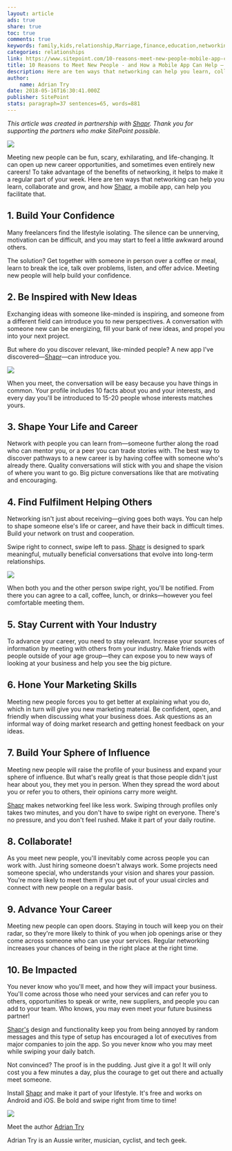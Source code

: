 ```yaml
---
layout: article
ads: true
share: true
toc: true
comments: true
keywords: family,kids,relationship,Marriage,finance,education,networking
categories: relationships
link: https://www.sitepoint.com/10-reasons-meet-new-people-mobile-app-can-help/
title: 10 Reasons to Meet New People - and How a Mobile App Can Help — SitePoint
description: Here are ten ways that networking can help you learn, collaborate and grow, and how Shapr, a mobile app, can help you facilitate that.
author: 
    name: Adrian Try
date: 2018-05-16T16:30:41.000Z
publisher: SitePoint
stats: paragraph=37 sentences=65, words=881
---
```

_This article was created in partnership with [Shapr](https://shapr.onelink.me/3806145626/d610ff39). Thank you for supporting the partners who make SitePoint possible._

![](https://dab1nmslvvntp.cloudfront.net/wp-content/uploads/2018/05/1525913936unnamed-1024x682.jpg)

Meeting new people can be fun, scary, exhilarating, and life-changing. It can open up new career opportunities, and sometimes even entirely new careers! To take advantage of the benefits of networking, it helps to make it a regular part of your week. Here are ten ways that networking can help you learn, collaborate and grow, and how [Shapr](https://shapr.onelink.me/3806145626/d610ff39), a mobile app, can help you facilitate that.

## 1. Build Your Confidence

Many freelancers find the lifestyle isolating. The silence can be unnerving, motivation can be difficult, and you may start to feel a little awkward around others.

The solution? Get together with someone in person over a coffee or meal, learn to break the ice, talk over problems, listen, and offer advice. Meeting new people will help build your confidence.

## 2. Be Inspired with New Ideas

Exchanging ideas with someone like-minded is inspiring, and someone from a different field can introduce you to new perspectives. A conversation with someone new can be energizing, fill your bank of new ideas, and propel you into your next project.

But where do you discover relevant, like-minded people? A new app I've discovered—[Shapr](https://shapr.onelink.me/3806145626/d610ff39)—can introduce you.

![](https://dab1nmslvvntp.cloudfront.net/wp-content/uploads/2018/05/1525913890image_0.png)

When you meet, the conversation will be easy because you have things in common. Your profile includes 10 facts about you and your interests, and every day you'll be introduced to 15-20 people whose interests matches yours.

## 3. Shape Your Life and Career

Network with people you can learn from—someone further along the road who can mentor you, or a peer you can trade stories with. The best way to discover pathways to a new career is by having coffee with someone who's already there. Quality conversations will stick with you and shape the vision of where you want to go. Big picture conversations like that are motivating and encouraging.

## 4. Find Fulfilment Helping Others

Networking isn't just about receiving—giving goes both ways. You can help to shape someone else's life or career, and have their back in difficult times. Build your network on trust and cooperation.

Swipe right to connect, swipe left to pass. [Shapr](https://shapr.onelink.me/3806145626/d610ff39) is designed to spark meaningful, mutually beneficial conversations that evolve into long-term relationships.

![](https://dab1nmslvvntp.cloudfront.net/wp-content/uploads/2018/05/1525913912image_1.png)

When both you and the other person swipe right, you'll be notified. From there you can agree to a call, coffee, lunch, or drinks—however you feel comfortable meeting them.

## 5. Stay Current with Your Industry

To advance your career, you need to stay relevant. Increase your sources of information by meeting with others from your industry. Make friends with people outside of your age group—they can expose you to new ways of looking at your business and help you see the big picture.

## 6. Hone Your Marketing Skills

Meeting new people forces you to get better at explaining what you do, which in turn will give you new marketing material. Be confident, open, and friendly when discussing what your business does. Ask questions as an informal way of doing market research and getting honest feedback on your ideas.

## 7. Build Your Sphere of Influence

Meeting new people will raise the profile of your business and expand your sphere of influence. But what's really great is that those people didn't just hear about you, they met you in person. When they spread the word about you or refer you to others, their opinions carry more weight.

[Shapr](https://shapr.onelink.me/3806145626/d610ff39) makes networking feel like less work. Swiping through profiles only takes two minutes, and you don't have to swipe right on everyone. There's no pressure, and you don't feel rushed. Make it part of your daily routine.

## 8. Collaborate!

As you meet new people, you'll inevitably come across people you can work with. Just hiring someone doesn't always work. Some projects need someone special, who understands your vision and shares your passion. You're more likely to meet them if you get out of your usual circles and connect with new people on a regular basis.

## 9. Advance Your Career

Meeting new people can open doors. Staying in touch will keep you on their radar, so they're more likely to think of you when job openings arise or they come across someone who can use your services. Regular networking increases your chances of being in the right place at the right time.

## 10. Be Impacted

You never know who you'll meet, and how they will impact your business. You'll come across those who need your services and can refer you to others, opportunities to speak or write, new suppliers, and people you can add to your team. Who knows, you may even meet your future business partner!

[Shapr's](https://shapr.onelink.me/3806145626/d610ff39) design and functionality keep you from being annoyed by random messages and this type of setup has encouraged a lot of executives from major companies to join the app. So you never know who you may meet while swiping your daily batch.

Not convinced? The proof is in the pudding. Just give it a go! It will only cost you a few minutes a day, plus the courage to get out there and actually meet someone.

Install [Shapr](https://shapr.onelink.me/3806145626/d610ff39) and make it part of your lifestyle. It's free and works on Android and iOS. Be bold and swipe right from time to time!

[![](https://dab1nmslvvntp.cloudfront.net/wp-content/uploads/2017/03/1489018505atry-96x96.jpg)](https://www.sitepoint.com/author/atry/)

Meet the author
[Adrian Try](https://www.sitepoint.com/author/atry/)

Adrian Try is an Aussie writer, musician, cyclist, and tech geek.
